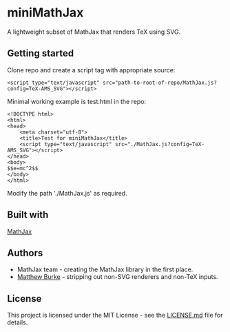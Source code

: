 # miniMathJax

A lightweight subset of MathJax that renders TeX using SVG. 

## Getting started

Clone repo and create a script tag with appropriate source:

```
<script type="text/javascript" src="path-to-root-of-repo/MathJax.js?config=TeX-AMS_SVG"></script>
```

Minimal working example is test.html in the repo:

```
<!DOCTYPE html>
<html>
<head>
	<meta charset="utf-8">
	<title>Test for miniMathJax</title>
	<script type="text/javascript" src="./MathJax.js?config=TeX-AMS_SVG"></script>
</head>
<body>
$$e=mc^2$$
</body>
</html>
```

Modify the path './MathJax.js' as required.

## Built with

[MathJax](https://www.mathjax.org)

## Authors

* MathJax team - creating the MathJax library in the first place.
* [Matthew Burke](https://mwpb.uk) - stripping out non-SVG renderers and non-TeX inputs.

## License

This project is licensed under the MIT License - see the [LICENSE.md](LICENSE.md) file for details.